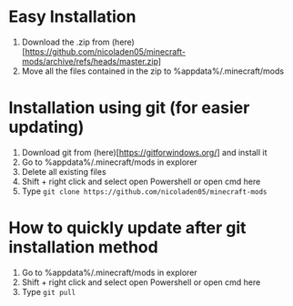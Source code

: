 # Easy Installation
1. Download the .zip from (here)[https://github.com/nicoladen05/minecraft-mods/archive/refs/heads/master.zip]
2. Move all the files contained in the zip to %appdata%/.minecraft/mods

# Installation using git (for easier updating)
1. Download git from (here)[https://gitforwindows.org/] and install it
2. Go to %appdata%/.minecraft/mods in explorer
3. Delete all existing files
4. Shift + right click and select open Powershell or open cmd here
5. Type `git clone https://github.com/nicoladen05/minecraft-mods`

# How to quickly update after git installation method
1. Go to %appdata%/.minecraft/mods in explorer
2. Shift + right click and select open Powershell or open cmd here
3. Type `git pull`
